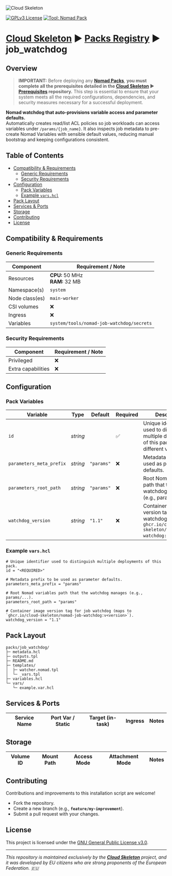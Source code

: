 ![Cloud Skeleton](../../assets/logo.jpg)

[![GPLv3 License](https://img.shields.io/badge/License-GPLv3-blue.svg)](LICENSE) [![Tool: Nomad Pack](https://img.shields.io/badge/Tool-Nomad_Pack-green)]()

# **[Cloud Skeleton][cloud-skeleton]** ► **[Packs Registry][packs-registry]**  ► **job_watchdog**

## Overview

> **IMPORTANT:** Before deploying any **[Nomad Packs][hashicorp-nomad-packs]**, **you must complete all the prerequisites detailed in the **[Cloud Skeleton][cloud-skeleton]** ► **[Prerequisites][prerequisites]** repository.** This step is essential to ensure that your system meets all the required configurations, dependencies, and security measures necessary for a successful deployment.

**Nomad watchdog that auto-provisions variable access and parameter defaults.**  
Automatically creates read/list ACL policies so job workloads can access variables under `/params/{job_name}`. It also inspects job metadata to pre-create Nomad Variables with sensible default values, reducing manual bootstrap and keeping configurations consistent.

## Table of Contents

- [Compatibility & Requirements](#compatibility--requirements)
  - [Generic Requirements](#generic-requirements)
  - [Security Requirements](#security-requirements)
- [Configuration](#configuration)
  - [Pack Variables](#pack-variables)
  - [Example `vars.hcl`](#example-varshcl)
- [Pack Layout](#pack-layout)
- [Services & Ports](#services--ports)
- [Storage](#storage)
- [Contributing](#contributing)
- [License](#license)

## Compatibility & Requirements

### Generic Requirements

| Component      | Requirement / Note                        |
|----------------|-------------------------------------------|
| Resources      | **CPU:** 50 MHz <br> **RAM:** 32 MB       |
| Namespace(s)   | `system`                                  |
| Node class(es) | `main-worker`                             |
| CSI volumes    | ❌                                        |
| Ingress        | ❌                                        |
| Variables      | `system/tools/nomad-job-watchdog/secrets` |

### Security Requirements

| Component          | Requirement / Note |
|--------------------|--------------------|
| Privileged         | ❌                 |
| Extra capabilities | ❌                 |

## Configuration

### Pack Variables

| Variable                 | Type     | Default    | Required | Description                                                                                                    |
|--------------------------|----------|------------|----------|----------------------------------------------------------------------------------------------------------------|
| `id`                     | *string* |            | ✅       | Unique identifier used to distinguish multiple deployments of this pack with different variables.              |
| `parameters_meta_prefix` | *string* | `"params"` | ❌       | Metadata prefix to be used as parameter defaults.                                                              |
| `parameters_root_path`   | *string* | `"params"` | ❌       | Root Nomad variables path that the watchdog manages (e.g., params/...).                                        |
| `watchdog_version`       | *string* | `"1.1"`    | ❌       | Container image version tag for job watchdog (maps to `ghcr.io/cloud-skeleton/nomad-job-watchdog:v<version>`). |

### Example `vars.hcl`

```hcl
# Unique identifier used to distinguish multiple deployments of this pack.
id = "<REQUIRED>"

# Metadata prefix to be used as parameter defaults.
parameters_meta_prefix = "params"

# Root Nomad variables path that the watchdog manages (e.g., params/...).
parameters_root_path = "params"

# Container image version tag for job watchdog (maps to `ghcr.io/cloud-skeleton/nomad-job-watchdog:v<version>`).
watchdog_version = "1.1"
```

## Pack Layout

```
packs/job_watchdog/
├─ metadata.hcl
├─ outputs.tpl
├─ README.md
├─ templates/
│  ├─ watcher.nomad.tpl
│  └─ _vars.tpl
├─ variables.hcl
└─ vars/
   └─ example.var.hcl
```

## Services & Ports

| Service Name | Port Var / Static | Target (in-task) | Ingress | Notes |
|--------------|-------------------|------------------|---------|-------|

## Storage

| Volume ID | Mount Path | Access Mode | Attachment Mode | Notes |
|-----------|------------|-------------|-----------------|-------|

## Contributing

Contributions and improvements to this installation script are welcome!  
- Fork the repository.  
- Create a new branch (e.g., **`feature/my-improvement`**).  
- Submit a pull request with your changes.

## License

This project is licensed under the [GNU General Public License v3.0](LICENSE).

---

*This repository is maintained exclusively by the **[Cloud Skeleton][cloud-skeleton]** project, and it was developed by EU citizens who are strong proponents of the European Federation. 🇪🇺*

<!-- Reference -->
[cloud-skeleton]: https://github.com/cloud-skeleton/
[hashicorp-nomad]: https://developer.hashicorp.com/nomad/tutorials/get-started
[hashicorp-nomad-packs]: https://developer.hashicorp.com/nomad/tools/nomad-pack
[packs-registry]: https://github.com/cloud-skeleton/packs-registry/
[prerequisites]: https://github.com/cloud-skeleton/prerequisites
